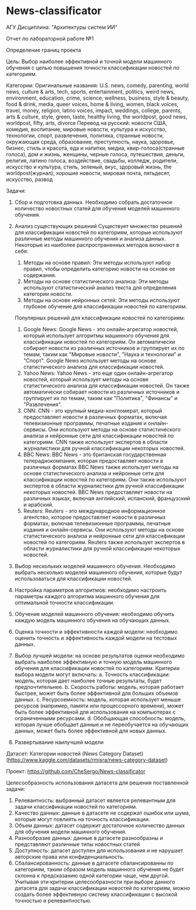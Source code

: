# News-classificator
АГУ
Дисциплина: "Архитектуры систем ИИ"

Отчет по лабораторной работе №1

Определение границ проекта

Цель: Выбор наиболее эффективной и точной модели машинного обучения с целью повышения точности классификации новостей по категориям.

Категории:
  Оригинальные названия: U.S. news, comedy, parenting, world news, culture & arts, tech, sports, entertainment, politics, weird news, environment, education, crime, science, wellness, business, style & beauty, food & drink, media, queer voices, home & living, women, black voices, travel, money, religion, latino voices, impact, weddings, college, parents, arts & culture, style, green, taste, healthy living, the worldpost, good news, worldpost, fifty, arts, divorce
  Перевод на русский: новости США, комедия, воспитание, мировые новости, культура и искусство, технологии, спорт, развлечения, политика, странные новости, окружающая среда, образование, преступность, наука, здоровье, бизнес, стиль и красота, еда и напитки, медиа, квир-голоса(странные голоса), дом и жизнь, женщины, черные голоса, путешествия, деньги, религия, латино голоса, воздействие, свадьбы, колледж, родители, искусство и культура, стиль, зеленый, вкус, здоровый жизнь, the worldpost(журнал), хорошие новости, мировая почта, пятьдесят, искусство, развод

Задачи:
1.	Сбор и подготовка данных. Необходимо собрать достаточное количество новостных статей для обучения моделей машинного обучения.
2.	Анализ существующих решений
  Существует множество решений для классификации новостей по категориям, которые используют различные методы машинного обучения и анализа данных. Некоторые из наиболее распространенных методов включают в себя:
    1.	Методы на основе правил: Эти методы используют набор правил, чтобы определить категорию новости на основе ее содержания.
    2.	Методы на основе статистического анализа: Эти методы используют статистический анализ текста для определения категории новости.
    3.	Методы на основе нейронных сетей: Эти методы используют глубокое обучение для классификации новостей по категориям.
    
    Популярных решений для классификации новостей по категориям:
    1.	Google News: Google News - это онлайн-агрегатор новостей, который использует алгоритмы машинного обучения для классификации новостей по категориям.     Он автоматически собирает новости из различных источников и группирует их по темам, таким как "Мировые новости", "Наука и технологии" и "Спорт". Google     News использует методы на основе статистического анализа для классификации новостей.
    2.	Yahoo News: Yahoo News - это еще один онлайн-агрегатор новостей, который использует методы на основе статистического анализа для классификации  новостей. Он также автоматически собирает новости из различных источников и группирует их по темам, таким как "Политика", "Финансы" и "Развлечения".
    3.	CNN: CNN - это крупный медиа-конгломерат, который предоставляет новости в различных форматах, включая телевизионные программы, печатные издания и онлайн-сервисы. Они используют методы на основе статистического анализа и нейронные сети для классификации новостей по категориям. CNN также использует экспертов в области журналистики для ручной классификации некоторых новостей.
    4.	BBC News: BBC News - это британская государственная телерадиокомпания, которая предоставляет новости в различных форматах BBC News также использует методы на основе статистического анализа и нейронные сети для классификации новостей по категориям. Они также используют экспертов в области журналистики для ручной классификации некоторых новостей. BBC News предоставляет новости на различных языках, включая английский, испанский, французский и арабский.
    5.	Reuters: Reuters - это международное информационное агентство, которое предоставляет новости в различных форматах, включая телевизионные программы, печатные издания и онлайн-сервисы. Они используют методы на основе статистического анализа и нейронные сети для классификации новостей по категориям. Reuters также использует экспертов в области журналистики для ручной классификации некоторых новостей.

3.	Выбор нескольких моделей машинного обучения. Необходимо выбрать несколько моделей машинного обучения, которые будут использоваться для классификации новостей.
4.	Настройка параметров алгоритмов: необходимо настроить параметры каждого алгоритма машинного обучения для оптимальной точности классификации.
5.	Обучение моделей машинного обучения: необходимо обучить каждую модель машинного обучения на обучающих данных.
6.	Оценка точности и эффективности каждой модели: необходимо оценить точность и эффективность каждой модели на тестовых данных.
7.	Выбор лучшей модели: на основе результатов оценки необходимо выбрать наиболее эффективную и точную модель машинного обучения для классификации новостей по категориям. Критерии выбора модели могут включать:
  a.	 Точность классификации: модель, которая дает наиболее точные результаты, будет предпочтительнее.
  b.	 Скорость работы: модель, которая работает быстрее, может быть более эффективной для больших объемов данных.
  c.	Ресурсоемкость: модель, которая использует меньше ресурсов (например, памяти или процессорного времени), может быть более эффективной для использования на компьютерах с ограниченными ресурсами.
  d.	Обобщающая способность: модель, которая лучше обобщает данные и не переобучается на обучающих данных, может быть более эффективной для новых данных.
  8.	Развертывание наилучшей модели
  
Датасет: Категории новостей (News Category Dataset) (https://www.kaggle.com/datasets/rmisra/news-category-dataset)

Проект: https://github.com/CheSergo/News-classificator

Целесообразность использования датасета для решения поставленной задачи: 
1.	Релевантность: выбранный датасет является релевантным для задачи классификации новостей по категориям.
2.	Качество данных: данные в датасете не содержат ошибок или шума, которые могут повлиять на точность классификации.
3.	Объем данных: датасет содержит достаточное количество данных для обучения модели машинного обучения.
4.	Разнообразие данных: данные в датасете разнообразны и представляют различные типы новостных статей
5.	Доступность: датасет доступен для использования и не нарушает авторские права или конфиденциальность.
6.	Сбалансированность: данные в датасете сбалансированны по категориям, таким образом модель машинного обучения не будет склонна к предсказанию одной категории чаще, чем другой.
Учитывая эти критерии целесообразности при выборе данного датасета для задачи классификации новостей по категориям, можно создать более эффективную систему классификации с высокой точностью и релевантностью.
